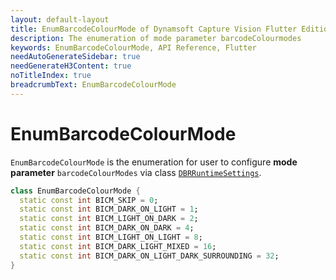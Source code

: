 ```yaml
---
layout: default-layout
title: EnumBarcodeColourMode of Dynamsoft Capture Vision Flutter Edition
description: The enumeration of mode parameter barcodeColourmodes
keywords: EnumBarcodeColourMode, API Reference, Flutter
needAutoGenerateSidebar: true
needGenerateH3Content: true
noTitleIndex: true
breadcrumbText: EnumBarcodeColourMode
---
```


# EnumBarcodeColourMode

`EnumBarcodeColourMode` is the enumeration for user to configure **mode parameter** `barcodeColourModes` via class [`DBRRuntimeSettings`](class-dbr-runtime-settings.md).

```dart
class EnumBarcodeColourMode {
  static const int BICM_SKIP = 0;
  static const int BICM_DARK_ON_LIGHT = 1;
  static const int BICM_LIGHT_ON_DARK = 2;
  static const int BICM_DARK_ON_DARK = 4;
  static const int BICM_LIGHT_ON_LIGHT = 8;
  static const int BICM_DARK_LIGHT_MIXED = 16;
  static const int BICM_DARK_ON_LIGHT_DARK_SURROUNDING = 32;
}
```
